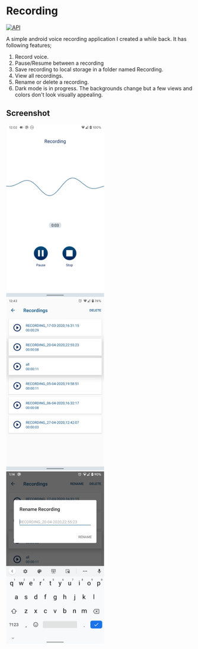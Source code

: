 # Recording

[![API](https://img.shields.io/badge/API-21%2B-brightgreen.svg?style=flat)](https://android-arsenal.com/api?level=21)

A simple android voice recording application I created a while back. It has following features;
1. Record voice.
2. Pause/Resume between a recording
3. Save recording to local storage in a folder named Recording.
4. View all recordings.
5. Rename or delete a recording.
6. Dark mode is in progress. The backgrounds change but a few views and colors don't look visually appealing.

## Screenshot

<img src="./images/1.png" width = "264" height = "464"/><img src="./images/2.png" width = "264" height = "464"/><img src="./images/3.png" width = "264" height = "464"/>

